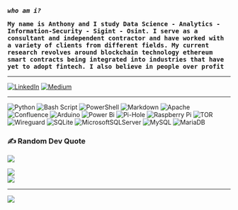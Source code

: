 

<b><i><tt>who am i?</tt></i></b>

<b><tt>My name is Anthony and I study Data Science - Analytics - Information-Security - Sigint - Osint. I serve as a consultant and independent contractor and have worked with a variety of clients from different fields. My current research revolves around blockchain technology ethereum smart contracts being integrated into industries that have yet to adopt fintech. I also believe in people over profit</tt></b>
<hr noshade>

  [![LinkedIn](https://img.shields.io/badge/LinkedIn-%230077B5.svg?logo=linkedin&logoColor=white)](https://linkedin.com/comm/mynetwork/discovery-see-all?usecase=PEOPLE_FOLLOWS&followMember=anthony-mcwhite-4a01511a0)
  [![Medium](https://img.shields.io/badge/Medium-12100E?logo=medium&logoColor=white)](https://medium.com/@null.com)



<hr noshade>

![Python](https://img.shields.io/badge/python-3670A0?style=for-the-badge&logo=python&logoColor=ffdd54) ![Bash Script](https://img.shields.io/badge/bash_script-%23121011.svg?style=for-the-badge&logo=gnu-bash&logoColor=white) ![PowerShell](https://img.shields.io/badge/PowerShell-%235391FE.svg?style=for-the-badge&logo=powershell&logoColor=white) ![Markdown](https://img.shields.io/badge/markdown-%23000000.svg?style=for-the-badge&logo=markdown&logoColor=white) ![Apache](https://img.shields.io/badge/apache-%23D42029.svg?style=for-the-badge&logo=apache&logoColor=white) ![Confluence](https://img.shields.io/badge/confluence-%23172BF4.svg?style=for-the-badge&logo=confluence&logoColor=white) ![Arduino](https://img.shields.io/badge/-Arduino-00979Dstyle=forthebadge&logo=Arduino&logoColor=white) ![Power Bi](https://img.shields.io/badge/power_bi-F2C811?style=for-the-badge&logo=powerbi&logoColor=black) ![Pi-Hole](https://img.shields.io/badge/pihole-%2396060C.svg?style=for-the-badge&logo=pi-hole&logoColor=white) ![Raspberry Pi](https://img.shields.io/badge/-Raspberry_Pi-C51A4A?style=for-the-badge&logo=Raspberry-Pi) ![TOR](https://img.shields.io/badge/tor-%237E4798.svg?style=for-the-badge&logo=tor-project&logoColor=white) ![Wireguard](https://img.shields.io/badge/wireguard-%2388171A.svg?style=for-the-badge&logo=wireguard&logoColor=white) ![SQLite](https://img.shields.io/badge/sqlite-%2307405e.svg?style=for-the-badge&logo=sqlite&logoColor=white) ![MicrosoftSQLServer](https://img.shields.io/badge/Microsoft%20SQL%20Server-CC2927?style=for-the-badge&logo=microsoft%20sql%20server&logoColor=white) ![MySQL](https://img.shields.io/badge/mysql-4479A1.svg?style=for-the-badge&logo=mysql&logoColor=white) ![MariaDB](https://img.shields.io/badge/MariaDB-003545?style=for-the-badge&logo=mariadb&logoColor=white)

### ✍️ Random Dev Quote
![](https://quotes-github-readme.vercel.app/api?type=horizontal&theme=radical)


![](https://github-readme-stats.vercel.app/api?username=c0hort&theme=dark&hide_border=false&include_all_commits=false&count_private=false)<br/>
![](https://github-readme-streak-stats.herokuapp.com/?user=c0hort&theme=dark&hide_border=false)<br/>

---
[![](https://visitcount.itsvg.in/api?id=c0hort&icon=2&color=0)](https://visitcount.itsvg.in)


